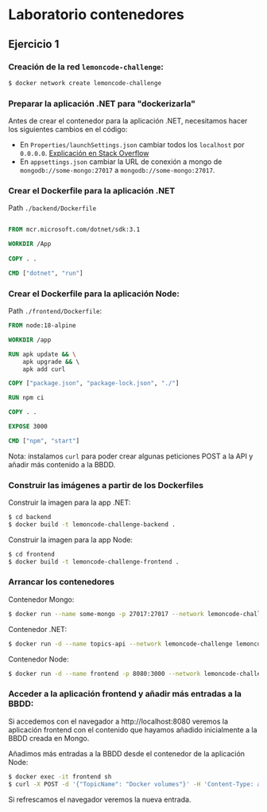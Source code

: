 # Laboratorio contenedores

## Ejercicio 1

### Creación de la red `lemoncode-challenge`:
```sh
$ docker network create lemoncode-challenge
```

### Preparar la aplicación .NET para "dockerizarla"

Antes de crear el contenedor para la aplicación .NET, necesitamos hacer los siguientes cambios en el código:

- En `Properties/launchSettings.json` cambiar todos los `localhost` por `0.0.0.0`. [Explicación en Stack Overflow](https://stackoverflow.com/questions/59657499/unable-to-bind-to-http-localhost5000-on-the-ipv6-loopback-interface-cannot#comment117481867_59662573)
- En `appsettings.json` cambiar la URL de conexión a mongo de `mongodb://some-mongo:27017` a `mongodb://some-mongo:27017`.

### Crear el Dockerfile para la aplicación .NET

Path `./backend/Dockerfile`

```Dockerfile

FROM mcr.microsoft.com/dotnet/sdk:3.1

WORKDIR /App
    
COPY . .

CMD ["dotnet", "run"]
```

### Crear el Dockerfile para la aplicación Node:

Path `./frontend/Dockerfile`:

```Dockerfile
FROM node:18-alpine

WORKDIR /app

RUN apk update && \
    apk upgrade && \ 
    apk add curl

COPY ["package.json", "package-lock.json", "./"]

RUN npm ci

COPY . .

EXPOSE 3000

CMD ["npm", "start"]
```

Nota: instalamos `curl` para poder crear algunas peticiones POST a la API y añadir más contenido a la BBDD.

### Construir las imágenes a partir de los Dockerfiles

Construir la imagen para la app .NET:
```sh
$ cd backend
$ docker build -t lemoncode-challenge-backend .
```

Construir la imagen para la app Node:
```sh
$ cd frontend
$ docker build -t lemoncode-challenge-frontend .
```

### Arrancar los contenedores

Contenedor Mongo:
```sh
$ docker run --name some-mongo -p 27017:27017 --network lemoncode-challenge -v mongo_data:/data/db -d mongo
```

Contenedor .NET:
```sh
$ docker run -d --name topics-api --network lemoncode-challenge lemoncode-challenge-backend
```

Contenedor Node:
```sh
$ docker run -d --name frontend -p 8080:3000 --network lemoncode-challenge -e API_URI=http://topics-api:5000/api/topics lemoncode-challenge-frontend
```

### Acceder a la aplicación frontend y añadir más entradas a la BBDD:

Si accedemos con el navegador a http://localhost:8080 veremos la aplicación frontend con el contenido que hayamos añadido inicialmente a la BBDD creada en Mongo.

Añadimos más entradas a la BBDD desde el contenedor de la aplicación Node:

```sh
$ docker exec -it frontend sh
$ curl -X POST -d '{"TopicName": "Docker volumes"}' -H 'Content-Type: application/json' http://topics-api:5000/api/topics
```

Si refrescamos el navegador veremos la nueva entrada.